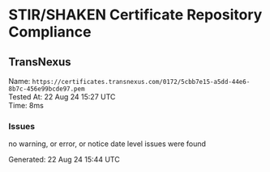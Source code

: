 # STIR/SHAKEN Certificate Repository Compliance

## TransNexus

Name: `https://certificates.transnexus.com/0172/5cbb7e15-a5dd-44e6-8b7c-456e99bcde97.pem`\
Tested At: 22 Aug 24 15:27 UTC\
Time: 8ms

### Issues

no warning, or error, or notice date level issues were found

Generated: 22 Aug 24 15:44 UTC